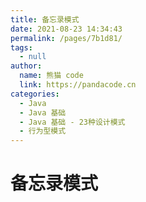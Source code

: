 ```yaml
---
title: 备忘录模式
date: 2021-08-23 14:34:43
permalink: /pages/7b1d81/
tags: 
  - null
author: 
  name: 熊猫 code
  link: https://pandacode.cn
categories: 
  - Java
  - Java 基础
  - Java 基础 - 23种设计模式
  - 行为型模式
---
```


# 备忘录模式